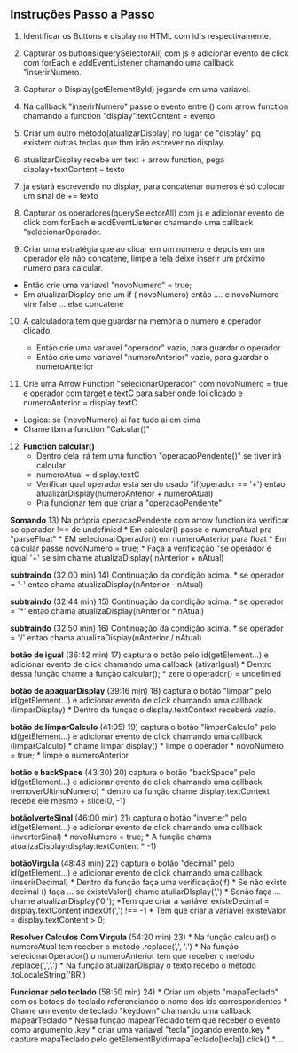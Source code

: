 ## Instruções Passo a Passo

1) Identificar os Buttons e display no HTML com id's respectivamente.

2) Capturar os buttons(querySelectorAll) com js e adicionar evento de click com forEach e addEventListener chamando uma 
callback "inserirNumero.

3) Capturar o Display(getElementById) jogando em uma variavel.

4) Na callback "inserirNumero" passe o evento entre () com arrow function chamando a 
function "display".textContent = evento

5) Criar um outro método(atualizarDisplay) no lugar de "display" pq existem outras teclas que 
tbm irão escrever no display.

6) atualizarDisplay recebe um text + arrow function, pega display+textContent = texto

7) ja estará escrevendo no display, para concatenar numeros é só colocar um sinal de += texto

8) Capturar os operadores(querySelectorAll) com js e adicionar evento de click com forEach e addEventListener 
chamando uma callback "selecionarOperador.

9) Criar uma estratégia que ao clicar em um numero e depois em um operador ele não concatene, limpe a tela deixe inserir 
um próximo numero para calcular.
  * Então crie uma variavel "novoNumero" = true;
  * Em atualizarDisplay crie um if ( novoNumero) então .... e novoNumero vire false ... else concatene

10) A calculadora tem que guardar na memória o numero e operador clicado.
    * Então crie uma variavel "operador" vazio, para guardar o operador
    * Então crie uma variavel "numeroAnterior" vazio, para guardar o numeroAnterior

11) Crie uma Arrow Function "selecionarOperador" com novoNumero = true e operador com target e textC para saber onde
foi clicado e numeroAnterior = display.textC
  * Logica: se (!novoNumero) ai faz tudo ai em cima
  * Chame tbm a function "Calcular()"

12) **Function calcular()**
    * Dentro dela irá tem uma function "operacaoPendente()" se tiver irá calcular
    * numeroAtual = display.textC
    * Verificar qual operador está sendo usado "if(operador == '+') entao atualizarDisplay(numeroAnterior + numeroAtual)
    * Pra funcionar tem que criar a "operacaoPendente"

**Somando**
13) Na própria operacaoPendente com arrow function irá verificar se operador !== de undefinied
    * Em calcular() passe o numeroAtual pra "parseFloat"
    * EM selecionarOperador() em numeroAnterior para float
    * Em calcular passe novoNumero = true;
    * Faça a verificação "se operador é igual '+' se sim chame atualizaDisplay( nAnterior + nAtual)

**subtraindo** (32:00 min)
14) Continuação da condição acima.
    * se operador = '-' entao chama atualizaDisplay(nAnterior - nAtual)

**subtraindo** (32:44 min)
15) Continuação da condição acima.
    * se operador = '*' entao chama atualizaDisplay(nAnterior * nAtual)

**subtraindo** (32:50 min)
16) Continuação da condição acima.
    * se operador = '/' entao chama atualizaDisplay(nAnterior / nAtual)

**botão de igual** (36:42 min)
17) captura o botão pelo id(getElement...) e adicionar evento de click chamando uma callback (ativarIgual)
    * Dentro dessa função chame a função calcular();
    * zere o operador() = undefinied

**botão de apaguarDisplay** (39:16 min)
18) captura o botão "limpar" pelo id(getElement...) e adicionar evento de click chamando uma callback (limparDisplay)
    * Dentro da funçao o display.textContext receberá vazio.

**botão de limparCalculo** (41:05)
19) captura o botão "limparCalculo" pelo id(getElement...) e adicionar evento de click chamando uma callback (limparCalculo)
    * chame limpar display()
    * limpe o operador
    * novoNumero = true;
    * limpe o numeroAnterior 

**botão e backSpace** (43:30)
20) captura o botão "backSpace" pelo id(getElement...) e adicionar evento de click chamando uma callback (removerUltimoNumero)
    * dentro da função chame display.textContext recebe ele mesmo + slice(0, -1)

**botãoIverteSinal** (46:00 min)
21) captura o botão "inverter" pelo id(getElement...) e adicionar evento de click chamando uma callback (inverterSinal)
    * novoNumero = true;
    * A função chama atualizaDisplay(display.textContent * -1)

**botãoVirgula** (48:48 min)
22) captura o botão "decimal" pelo id(getElement...) e adicionar evento de click chamando uma callback (inserirDecimal)
    * Dentro da função faça uma verificação(if)
    * Se não existe decimal () faça ... se existeValor() chame atuliarDIsplay(',')
    * Senão faça ... chame atualizarDisplay('0,');
    *Tem que criar a variável existeDecimal = display.textContent.indexOf(',') !== -1
    * Tem que criar a variavel existeValor = display.textContent > 0;

**Resolver Calculos Com Virgula** (54:20 min)
23) 
    * Na função calcular() o numeroAtual tem receber o metodo .replace(',', '.')
    * Na função selecionarOperador() o numeroAnterior tem que receber o metodo .replace(',','.')
    * Na função atualizarDisplay o texto recebo o método .toLocaleString('BR')

**Funcionar pelo teclado** (58:50 min)
24) 
    * Criar um objeto "mapaTeclado" com os botoes do teclado referenciando o nome dos ids correspondentes
    * Chame um evento de teclado "keydown" chamando uma callback mapearTeclado
    * Nessa funçao mapearTeclado tem que receber o evento como argumento .key
    * criar uma variavel "tecla" jogando evento.key
    * capture mapaTeclado pelo getElementById(mapaTeclado[tecla]).click()
    *....